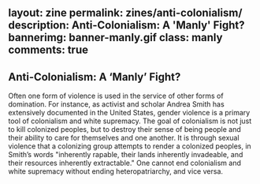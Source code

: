 layout: zine
permalink: zines/anti-colonialism/
description: Anti-Colonialism: A 'Manly' Fight?
bannerimg: banner-manly.gif
class: manly
comments: true
---

<h2>Anti-Colonialism: A ‘Manly’ Fight?</h2>

Often one form of violence is used in the service of other forms of domination. For instance, as activist and scholar Andrea Smith has extensively documented in the United States, gender violence is a primary tool of colonialism and white supremacy. The goal of colonialism is not just to kill colonized peoples, but to destroy their sense of being people and their ability to care for themselves and one another. It is through sexual violence that a colonizing group attempts to render a colonized peoples, in Smith’s words "inherently rapable, their lands inherently invadeable, and their resources inherently extractable." One cannot end colonialism and white supremacy without ending heteropatriarchy, and vice versa.